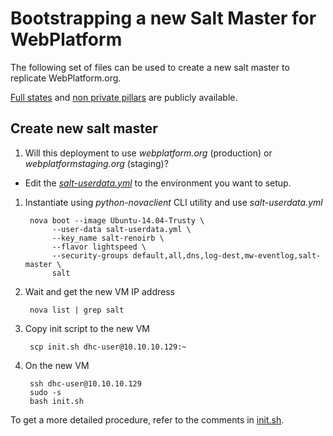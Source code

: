 # Bootstrapping a new Salt Master for WebPlatform

The following set of files can be used to create a new salt master to replicate WebPlatform.org.

[Full states][wpd-salt-states] and [non private pillars][wpd-salt-pillars] are publicly available.

  [wpd-salt-states]: https://github.com/webplatform/salt-states
  [wpd-salt-pillars]: https://github.com/webplatform/salt-pillars

## Create new salt master

1. Will this deployment to use *webplatform.org* (production) or *webplatformstaging.org* (staging)?

 * Edit the *[salt-userdata.yml](./salt-userdata.yml)* to the environment you want to setup.

1. Instantiate using *python-novaclient* CLI utility and use *salt-userdata.yml*

        nova boot --image Ubuntu-14.04-Trusty \
             --user-data salt-userdata.yml \
             --key_name salt-renoirb \
             --flavor lightspeed \
             --security-groups default,all,dns,log-dest,mw-eventlog,salt-master \
             salt

1. Wait and get the new VM IP address

        nova list | grep salt

1. Copy init script to the new VM

        scp init.sh dhc-user@10.10.10.129:~

1. On the new VM

        ssh dhc-user@10.10.10.129
        sudo -s
        bash init.sh

To get a more detailed procedure, refer to the comments in [init.sh](./init.sh).

